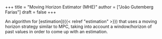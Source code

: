 +++
title = "Moving Horizon Estimator (MHE)"
author = ["João Gutemberg Farias"]
draft = false
+++

An algorithm for [estimation]({{< relref "estimation" >}}) that uses a moving horizon strategy similar to MPC, taking into account a window/horizon of past values in order to come up with an estimation.
